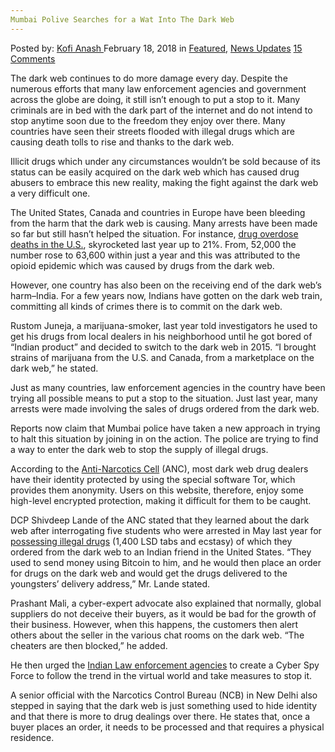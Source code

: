 ```yaml
---
Mumbai Polive Searches for a Wat Into The Dark Web
---
```

<article class="post-listing post-24854 post type-post status-publish format-standard has-post-thumbnail hentry 
category-news-updates tag-dark tag-mumbai tag-polive tag-searches tag-wat tag-web">
<div class="post-inner">
<span>Posted by: <a href="https://www.deepdotweb.com/author/kofi/" title="">Kofi Anash </a></span>
<span>February 18, 2018</span>
<span>in <a href="https://www.deepdotweb.com/category/deepdot-news/" rel="category tag">Featured</a>, <a href="https://www.deepdotweb.com/category/news-updates/" rel="category tag">News Updates</a></span>
<span><a href="https://www.deepdotweb.com/2018/02/18/mumbai-polive-searches-wat-dark-web/#comments">15 Comments</a></span>


<p>The dark web continues to do more damage every day. Despite the numerous efforts that many law enforcement agencies and government across the globe are doing, it still isn’t enough to put a stop to it. Many criminals are in bed with the dark part of the internet and do not intend to stop anytime soon due to the freedom they enjoy over there. Many countries have seen their streets flooded with illegal drugs which are causing death tolls to rise and thanks to the dark web.</p>
<p>Illicit drugs which under any circumstances wouldn’t be sold because of its status can be easily acquired on the dark web which has caused drug abusers to embrace this new reality, making the fight against the dark web a very difficult one.</p>
<p>The United States, Canada and countries in Europe have been bleeding from the harm that the dark web is causing. Many arrests have been made so far but still hasn’t helped the situation. For instance, <a href="https://www.deepdotweb.com/2017/12/06/28-overdose-death-linked-darknet-drug-ring-utah/">drug overdose deaths in the U.S.</a>, skyrocketed last year up to 21%. From, 52,000 the number rose to 63,600 within just a year and this was attributed to the opioid epidemic which was caused by drugs from the dark web.</p>
<p>However, one country has also been on the receiving end of the dark web’s harm&#8211;India. For a few years now, Indians have gotten on the dark web train, committing all kinds of crimes there is to commit on the dark web.</p>
<p>Rustom Juneja, a marijuana-smoker, last year told investigators he used to get his drugs from local dealers in his neighborhood until he got bored of “Indian product” and decided to switch to the dark web in 2015. “I brought strains of marijuana from the U.S. and Canada, from a marketplace on the dark web,” he stated.</p>
<p>Just as many countries, law enforcement agencies in the country have been trying all possible means to put a stop to the situation. Just last year, many arrests were made involving the sales of drugs ordered from the dark web.</p>
<p>Reports now claim that Mumbai police have taken a new approach in trying to halt this situation by joining in on the action. The police are trying to find a way to enter the dark web to stop the supply of illegal drugs.</p>
<p><a id="post-24854-_gjdgxs"></a> According to the <a href="https://www.hindustantimes.com/mumbai-news/mumbai-police-hunt-for-a-way-to-enter-the-dark-web-of-drug-suppliers/story-X3PFvM4yXJkLoy8UbZOpuM.html">Anti-Narcotics Cell</a> (ANC), most dark web drug dealers have their identity protected by using the special software Tor, which provides them anonymity. Users on this website, therefore, enjoy some high-level encrypted protection, making it difficult for them to be caught.</p>
<p>DCP Shivdeep Lande of the ANC stated that they learned about the dark web after interrogating five students who were arrested in May last year for <a href="https://www.deepdotweb.com/2017/07/19/police-arrest-three-men-seize-bunch-narcotics-trafficked-darknet/">possessing illegal drugs</a> (1,400 LSD tabs and ecstasy) of which they ordered from the dark web to an Indian friend in the United States. “They used to send money using Bitcoin to him, and he would then place an order for drugs on the dark web and would get the drugs delivered to the youngsters’ delivery address,” Mr. Lande stated.</p>
<p>Prashant Mali, a cyber-expert advocate also explained that normally, global suppliers do not deceive their buyers, as it would be bad for the growth of their business. However, when this happens, the customers then alert others about the seller in the various chat rooms on the dark web. “The cheaters are then blocked,” he added.</p>
<p>He then urged the <a href="https://www.deepdotweb.com/2017/04/27/indian-drug-enforcement-officer-caught-stealing-bitcoins/">Indian Law enforcement agencies</a> to create a Cyber Spy Force to follow the trend in the virtual world and take measures to stop it.</p>
<p>A senior official with the Narcotics Control Bureau (NCB) in New Delhi also stepped in saying that the dark web is just something used to hide identity and that there is more to drug dealings over there. He states that, once a buyer places an order, it needs to be processed and that requires a physical residence.</p>
</div>
<span style="display:none"><a href="https://www.deepdotweb.com/tag/dark/" rel="tag">dark</a> <a href="https://www.deepdotweb.com/tag/mumbai/" rel="tag">mumbai</a> <a href="https://www.deepdotweb.com/tag/polive/" rel="tag">polive</a> <a href="https://www.deepdotweb.com/tag/searches/" rel="tag">searches</a> <a href="https://www.deepdotweb.com/tag/wat/" rel="tag">wat</a> <a href="https://www.deepdotweb.com/tag/web/" rel="tag">web</a></span> <span style="display:none" class="updated">2018-02-18</span>
<div style="display:none" class="vcard author" itemprop="author" itemscope itemtype="http://schema.org/Person"><strong class="fn" itemprop="name"><a href="https://www.deepdotweb.com/author/kofi/" title="Posts by Kofi Anash" rel="author">Kofi Anash</a></strong></div>
</div>
</article>

